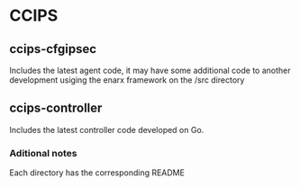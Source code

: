 # CCIPS 


## ccips-cfgipsec
Includes the latest agent code, it may have some additional code to another development usiging the enarx framework on the /src directory 

## ccips-controller
Includes the latest controller code developed on Go.

### Aditional notes
Each directory has the corresponding README
